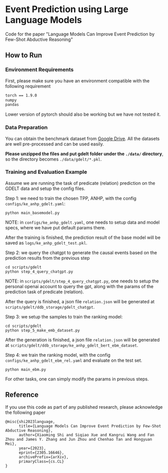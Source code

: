 # Event Prediction using Large Language Models


Code for the paper "Language Models Can Improve Event Prediction by Few-Shot Abductive Reasoning"


## How to Run

### Environment Requirements

First, please make sure you have an environment compatible with the following requirement 

```bash
torch == 1.9.0
numpy
pandas
```

Lower version of pytorch should also be working but we have not tested it.



### Data Preparation

You can obtain the benchmark dataset from [Google Drive](https://drive.google.com/file/d/1XbPiPTNVprKaQwMvk9McaY2USJrEkUj6/view?usp=share_link). All the datasets are well pre-processed and can be used easily.

**Please unzipped the files and put gdelt folder under the `./data/` directory**, so the directory becomes `./data/gdelt/*.pkl`. 


### Training and Evaluation Example

Assume we are running the task of predicate (relation) prediction on the GDELT data and setup the config files.


Step 1: we need to train the chosen TPP, ANHP, with the config `configs/ke_anhp_gdelt.yaml`:

```
python main_basemodel.py
```
NOTE: in `configs/ke_anhp_gdelt.yaml`, one needs to setup data and model specs, where we have put default params there.

After the training is finished, the prediction result of the base model will be saved as `logs/ke_anhp_gdelt_test.pkl`.


Step 2: we query the chatgpt to generate the causal events based on the prediction results from the previous step

```
cd scripts/gdelt
python step_4_query_chatgpt.py
```
NOTE: in `scripts/gdelt/step_4_query_chatgpt.py`, one needs to setup the personal openai account to query the gpt, along with the params of the prediction task of predicate (relation).

After the query is finished, a json file `relation.json` will be generated at `scripts/gdelt/ddb_storage/gdelt_chatgpt`.


Step 3: we setup the samples to train the ranking model:

```
cd scripts/gdelt
python step_5_make_emb_dataset.py
```
After the generation is finished, a json file `relation.json` will be generated at `scripts/gdelt/ddb_storage/ke_anhp_gdelt_bert_ebm_dataset`.


Step 4: we train the ranking model, with the config `configs/ke_anhp_gdelt_ebm_rel.yaml` and evaluate on the test set.

```
python main_ebm.py
```

For other tasks, one can simply modify the params in previous steps.


## Reference

If you use this code as part of any published research, please acknowledge the following paper 
```
@misc{shi2023language,
      title={Language Models Can Improve Event Prediction by Few-Shot Abductive Reasoning}, 
      author={Xiaoming Shi and Siqiao Xue and Kangrui Wang and Fan Zhou and James Y. Zhang and Jun Zhou and Chenhao Tan and Hongyuan Mei},
      year={2023},
      eprint={2305.16646},
      archivePrefix={arXiv},
      primaryClass={cs.CL}
}
```
